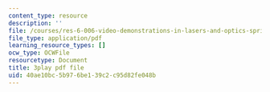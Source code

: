 ```yaml
---
content_type: resource
description: ''
file: /courses/res-6-006-video-demonstrations-in-lasers-and-optics-spring-2008/40ae10bc5b976be139c2c95d82fe048b_aEd4FFeBV6U.pdf
file_type: application/pdf
learning_resource_types: []
ocw_type: OCWFile
resourcetype: Document
title: 3play pdf file
uid: 40ae10bc-5b97-6be1-39c2-c95d82fe048b
---
```

